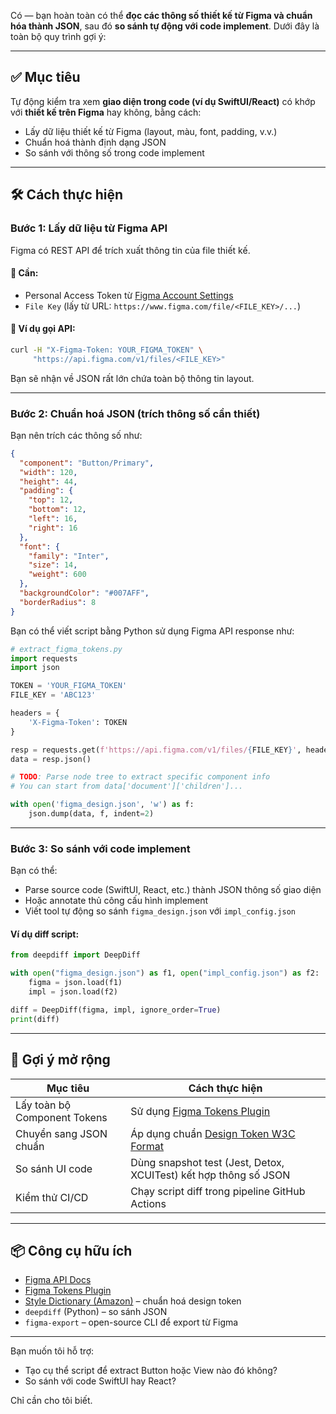 Có — bạn hoàn toàn có thể **đọc các thông số thiết kế từ Figma và chuẩn hóa thành JSON**, sau đó **so sánh tự động với code implement**. Dưới đây là toàn bộ quy trình gợi ý:

---

## ✅ **Mục tiêu**

Tự động kiểm tra xem **giao diện trong code (ví dụ SwiftUI/React)** có khớp với **thiết kế trên Figma** hay không, bằng cách:

* Lấy dữ liệu thiết kế từ Figma (layout, màu, font, padding, v.v.)
* Chuẩn hoá thành định dạng JSON
* So sánh với thông số trong code implement

---

## 🛠️ **Cách thực hiện**

### **Bước 1: Lấy dữ liệu từ Figma API**

Figma có REST API để trích xuất thông tin của file thiết kế.

#### 🔑 Cần:

* Personal Access Token từ [Figma Account Settings](https://www.figma.com/developers/api#access-tokens)
* `File Key` (lấy từ URL: `https://www.figma.com/file/<FILE_KEY>/...`)

#### 🔁 Ví dụ gọi API:

```bash
curl -H "X-Figma-Token: YOUR_FIGMA_TOKEN" \
     "https://api.figma.com/v1/files/<FILE_KEY>"
```

Bạn sẽ nhận về JSON rất lớn chứa toàn bộ thông tin layout.

---

### **Bước 2: Chuẩn hoá JSON (trích thông số cần thiết)**

Bạn nên trích các thông số như:

```json
{
  "component": "Button/Primary",
  "width": 120,
  "height": 44,
  "padding": {
    "top": 12,
    "bottom": 12,
    "left": 16,
    "right": 16
  },
  "font": {
    "family": "Inter",
    "size": 14,
    "weight": 600
  },
  "backgroundColor": "#007AFF",
  "borderRadius": 8
}
```

Bạn có thể viết script bằng Python sử dụng Figma API response như:

```python
# extract_figma_tokens.py
import requests
import json

TOKEN = 'YOUR_FIGMA_TOKEN'
FILE_KEY = 'ABC123'

headers = {
    'X-Figma-Token': TOKEN
}

resp = requests.get(f'https://api.figma.com/v1/files/{FILE_KEY}', headers=headers)
data = resp.json()

# TODO: Parse node tree to extract specific component info
# You can start from data['document']['children']...

with open('figma_design.json', 'w') as f:
    json.dump(data, f, indent=2)
```

---

### **Bước 3: So sánh với code implement**

Bạn có thể:

* Parse source code (SwiftUI, React, etc.) thành JSON thông số giao diện
* Hoặc annotate thủ công cấu hình implement
* Viết tool tự động so sánh `figma_design.json` với `impl_config.json`

#### Ví dụ diff script:

```python
from deepdiff import DeepDiff

with open("figma_design.json") as f1, open("impl_config.json") as f2:
    figma = json.load(f1)
    impl = json.load(f2)

diff = DeepDiff(figma, impl, ignore_order=True)
print(diff)
```

---

## 🔁 Gợi ý mở rộng

| Mục tiêu                     | Cách thực hiện                                                        |
| ---------------------------- | --------------------------------------------------------------------- |
| Lấy toàn bộ Component Tokens | Sử dụng [Figma Tokens Plugin](https://docs.tokens.studio/)            |
| Chuyển sang JSON chuẩn       | Áp dụng chuẩn [Design Token W3C Format](https://tr.designtokens.org/) |
| So sánh UI code              | Dùng snapshot test (Jest, Detox, XCUITest) kết hợp thông số JSON      |
| Kiểm thử CI/CD               | Chạy script diff trong pipeline GitHub Actions                        |

---

## 📦 Công cụ hữu ích

* [Figma API Docs](https://www.figma.com/developers/api)
* [Figma Tokens Plugin](https://www.figma.com/community/plugin/843461159747178978)
* [Style Dictionary (Amazon)](https://amzn.github.io/style-dictionary/) – chuẩn hoá design token
* `deepdiff` (Python) – so sánh JSON
* `figma-export` – open-source CLI để export từ Figma

---

Bạn muốn tôi hỗ trợ:

* Tạo cụ thể script để extract Button hoặc View nào đó không?
* So sánh với code SwiftUI hay React?

Chỉ cần cho tôi biết.
